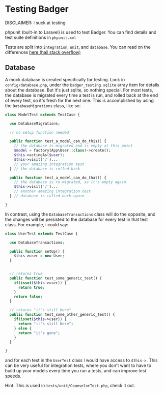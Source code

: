 # Testing Badger

DISCLAIMER: I suck at testing

phpunit (built-in to Laravel) is used to test Badger.
You can find details and test suite definitions in `phpunit.xml`

Tests are split into `integration`, `unit`, and `database`. You can read on the differences [here (hail stack overflow)](http://stackoverflow.com/questions/5357601/whats-the-difference-between-unit-tests-and-integration-tests)

## Database

A mock database is created specifically for testing. Look in `config/database.php`, under the `badger_testing.sqlite` array item for details about the database. But it's just sqlite, so nothing special.
For most tests, the database is migrated every time a test is run, and rolled back at the end of every test, so it's fresh for the next one. This is accomplished by using the `DatabaseMigrations` class, like so:
```php
class ModelTest extends TestCase {

  use DatabaseMigrations;

  // no setup function needed

  public function test_a_model_can_do_this() {
    // the database is migrated and is empty at this point
    $model = factory(App\User::class)->create();
    $this->actingAs($user);
    $this->visit('/')...
    // your amazing integration test
  } // the database is rolled-back

  public function test_a_model_can_do_that() {
    // the database is re-migrated, so it's empty again.
    $this->visit('/')...
    // another amazing integration test
  } // database is rolled back again

}
```
In contrast, using the `DatabaseTransactions` class will do the opposite, and the changes will be persisted to the database for every test in that test class. For example, i could say:
```php
class UserTest extends TestCase {

  use DatabaseTransactions;

  public function setUp() {
    $this->user = new User;
  }


  // returns true
  public function test_some_generic_test() {
    if(isset($this->user)) {
      return true;
    }
    return false;
  }

  // returns "it's still here"
  public function test_some_other_generic_test() {
    if(isset($this->user)) {
      return "it's still here";
    } else {
      return "it's gone";
    }
  }

}
```
and for each test in the `UserTest` class I would have access to `$this->`.
This can be very useful for integration tests, where you don't want to have to build up your models every time you run a tests, and can improve test speeds.

Hint: This is used in `tests/unit/CounselorTest.php`, check it out.